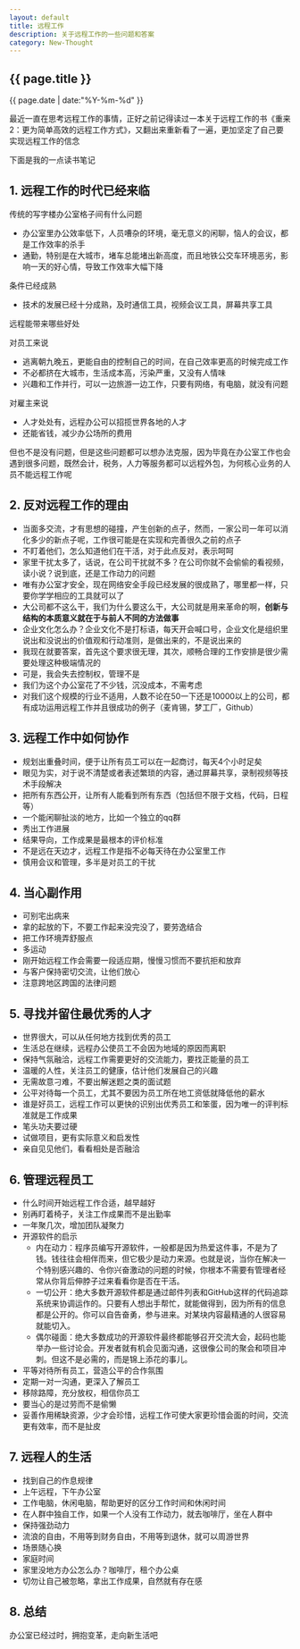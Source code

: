 ```yaml
---
layout: default
title: 远程工作
description: 关于远程工作的一些问题和答案
category: New-Thought
---
```


<h2>{{ page.title }}</h2>
<p><span class="glyphicon glyphicon-calendar"></span> {{ page.date | date:"%Y-%m-%d" }}</p>

最近一直在思考远程工作的事情，正好之前记得读过一本关于远程工作的书《重来2：更为简单高效的远程工作方式》，又翻出来重新看了一遍，更加坚定了自己要实现远程工作的信念

下面是我的一点读书笔记

## 1. 远程工作的时代已经来临

传统的写字楼办公室格子间有什么问题

* 办公室里办公效率低下，人员嘈杂的环境，毫无意义的闲聊，恼人的会议，都是工作效率的杀手
* 通勤，特别是在大城市，堵车总能堵出新高度，而且地铁公交车环境恶劣，影响一天的好心情，导致工作效率大幅下降

条件已经成熟

* 技术的发展已经十分成熟，及时通信工具，视频会议工具，屏幕共享工具

远程能带来哪些好处

对员工来说

* 逃离朝九晚五，更能自由的控制自己的时间，在自己效率更高的时候完成工作
* 不必都挤在大城市，生活成本高，污染严重，又没有人情味
* 兴趣和工作并行，可以一边旅游一边工作，只要有网络，有电脑，就没有问题

对雇主来说

* 人才处处有，远程办公可以招揽世界各地的人才
* 还能省钱，减少办公场所的费用

但也不是没有问题，但是这些问题都可以想办法克服，因为毕竟在办公室工作也会遇到很多问题，既然会计，税务，人力等服务都可以远程外包，为何核心业务的人员不能远程工作呢

## 2. 反对远程工作的理由

* 当面多交流，才有思想的碰撞，产生创新的点子，然而，一家公司一年可以消化多少的新点子呢，工作很可能是在实现和完善很久之前的点子
* 不盯着他们，怎么知道他们在干活，对于此点反对，表示呵呵
* 家里干扰太多了，话说，在公司干扰就不多？在公司你就不会偷偷的看视频，读小说？说到底，还是工作动力的问题
* 唯有办公室才安全，现在网络安全手段已经发展的很成熟了，哪里都一样，只要你学学相应的工具就可以了
* 大公司都不这么干，我们为什么要这么干，大公司就是用来革命的啊，**创新与结构的本质意义就在于与前人不同的方法做事**
* 企业文化怎么办？企业文化不是打标语，每天开会喊口号，企业文化是组织里说出和没说出的价值观和行动准则，是做出来的，不是说出来的
* 我现在就要答案，首先这个要求很无理，其次，顺畅合理的工作安排是很少需要处理这种极端情况的
* 可是，我会失去控制权，管理不是
* 我们为这个办公室花了不少钱，沉没成本，不需考虑
* 对我们这个规模的行业不适用，人数不论在50一下还是10000以上的公司，都有成功运用远程工作并且很成功的例子（麦肯锡，梦工厂，Github）


## 3. 远程工作中如何协作

* 规划出重叠时间，便于让所有员工可以在一起商讨，每天4个小时足矣
* 眼见为实，对于说不清楚或者表述繁琐的内容，通过屏幕共享，录制视频等技术手段解决
* 把所有东西公开，让所有人能看到所有东西（包括但不限于文档，代码，日程等）
* 一个能闲聊扯淡的地方，比如一个独立的qq群
* 秀出工作进展
* 结果导向，工作成果是最根本的评价标准
* 不是远在天边才，远程工作是指不必每天待在办公室里工作
* 慎用会议和管理，多半是对员工的干扰

## 4. 当心副作用

* 可别宅出病来
* 拿的起放的下，不要工作起来没完没了，要劳逸结合
* 把工作环境弄舒服点
* 多运动
* 刚开始远程工作会需要一段适应期，慢慢习惯而不要抗拒和放弃
* 与客户保持密切交流，让他们放心
* 注意跨地区跨国的法律问题

## 5. 寻找并留住最优秀的人才

* 世界很大，可以从任何地方找到优秀的员工
* 生活总在继续，远程办公使员工不会因为地域的原因而离职
* 保持气氛融洽，远程工作需要更好的交流能力，要找正能量的员工
* 温暖的人性，关注员工的健康，估计他们发展自己的兴趣
* 无需故意刁难，不要出解迷题之类的面试题
* 公平对待每一个员工，尤其不要因为员工所在地工资低就降低他的薪水
* 谁是好员工，远程工作可以更快的识别出优秀员工和笨蛋，因为唯一的评判标准就是工作成果
* 笔头功夫要过硬
* 试做项目，更有实际意义和启发性
* 亲自见见他们，看看相处是否融洽

## 6. 管理远程员工

* 什么时间开始远程工作合适，越早越好
* 别再盯着椅子，关注工作成果而不是出勤率
* 一年聚几次，增加团队凝聚力
* 开源软件的启示
  * 内在动力：程序员编写开源软件，一般都是因为热爱这件事，不是为了钱。钱往往会相伴而来，但它极少是动力来源。也就是说，当你在解决一个特别感兴趣的、令你兴奋激动的问题的时候，你根本不需要有管理者经常从你背后伸脖子过来看看你是否在干活。
  * 一切公开：绝大多数开源软件都是通过邮件列表和GitHub这样的代码追踪系统来协调运作的。只要有人想出手帮忙，就能做得到，因为所有的信息都是公开的。你可以自告奋勇，参与进来。对某块内容最精通的人很容易就能切入。
  * 偶尔碰面：绝大多数成功的开源软件最终都能够召开交流大会，起码也能举办一些讨论会。开发者就有机会见面沟通，这很像公司的聚会和项目冲刺。但这不是必需的，而是锦上添花的事儿。
* 平等对待所有员工，营造公平的合作氛围
* 定期一对一沟通，更深入了解员工
* 移除路障，充分放权，相信你员工
* 要当心的是过劳而不是偷懒
* 妥善作用稀缺资源，少才会珍惜，远程工作可使大家更珍惜会面的时间，交流更有效率，而不是扯皮

## 7. 远程人的生活

* 找到自己的作息规律
* 上午远程，下午办公室
* 工作电脑，休闲电脑，帮助更好的区分工作时间和休闲时间
* 在人群中独自工作，如果一个人没有工作动力，就去咖啡厅，坐在人群中
* 保持强劲动力
* 流浪的自由，不用等到财务自由，不用等到退休，就可以周游世界
* 场景随心换
* 家庭时间
* 家里没地方办公怎么办？咖啡厅，租个办公桌
* 切勿让自己被忽略，拿出工作成果，自然就有存在感

## 8. 总结

办公室已经过时，拥抱变革，走向新生活吧

